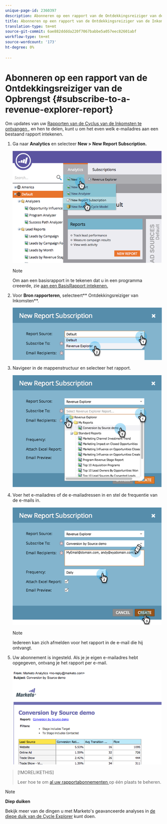 ```yaml
---
unique-page-id: 2360397
description: Abonneren op een rapport van de Ontdekkingsreiziger van de Inkomsten - Marketo Docs - de Documentatie van het Product
title: Abonneren op een rapport van de Ontdekkingsreiziger van de Inkomsten
translation-type: tm+mt
source-git-commit: 6ae882dddda220f7067babbe5a057eec82601abf
workflow-type: tm+mt
source-wordcount: '173'
ht-degree: 0%

---
```



# Abonneren op een rapport van de Ontdekkingsreiziger van de Opbrengst {#subscribe-to-a-revenue-explorer-report}

Om updates van uw [Rapporten van de Cyclus van de Inkomsten te ontvangen ](https://docs.marketo.com/display/docs/revenue+cycle+analytics), en hen te delen, kunt u om het even welk e-mailadres aan een bestaand rapport intekenen.

1. Ga naar **Analytics** en selecteer **New > New Report Subscription.**

   ![](assets/image2014-9-17-12-3a46-3a20.png)

   >[!NOTE]
   >
   >Om aan een basisrapport in te tekenen dat u in een programma creeerde, zie [aan een BasisRapport intekenen.](../../../../product-docs/reporting/basic-reporting/report-subscriptions/subscribe-to-a-basic-report.md)

1. Voor **Bron rapporteren**, selecteert** Ontdekkingsreiziger van Inkomsten**.

   ![](assets/image2014-9-17-12-3a47-3a11.png)

1. Navigeer in de mappenstructuur en selecteer het rapport.

   ![](assets/image2014-9-17-12-3a47-3a17.png)

1. Voer het e-mailadres of de e-mailadressen in en stel de frequentie van de e-mails in.

   ![](assets/image2014-9-17-12-3a47-3a22.png)

   >[!NOTE]
   >
   >Iedereen kan zich afmelden voor het rapport in de e-mail die hij ontvangt.

1. Uw abonnement is ingesteld. Als je je eigen e-mailadres hebt opgegeven, ontvang je het rapport per e-mail.

   ![](assets/image2014-9-17-12-3a47-3a54.png)

>[!MORELIKETHIS]
>
>Leer hoe te om [al uw rapportabonnementen ](../../../../product-docs/reporting/basic-reporting/report-subscriptions/manage-report-subscriptions.md) op één plaats te beheren.

>[!NOTE]
>
>**Diep duiken**
>
>Bekijk meer van de dingen u met Marketo&#39;s geavanceerde analyses in [de diepe duik van de Cycle Explorer](https://docs.marketo.com/display/docs/revenue+cycle+analytics) kunt doen.

